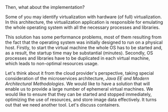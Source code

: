 
Then, what about the implementation?

Some of you may identify virtualization with hardware (of full)
virtualization. In this architecture, the virtualization application is
responsible for emulating the whole operating system with all the
necessary processes and libraries.

This solution has some performance problems, most of them resulting from
the fact that the operating system was initially designed to run on a
physical host. Firstly, to start the virtual machine the whole OS has to
be started and, as a result, the startup time may be substantial
(minutes). Secondly, OS processes and libraries have to be duplicated in
each virtual machine, which leads to non-optimal resources usage.

Let's think about it from the cloud provider's perspective, taking
special consideration of the microservices architecture,
*Java EE and Modern Architectural Methodologies*. We would like to have
a solution that will enable us to provide a large number of ephemeral
virtual machines. We would like to ensure that they can be started and
stopped immediately, optimizing the use of resources, and store image
data effectively. It turns out that we need another tool. Let's discuss
containers.